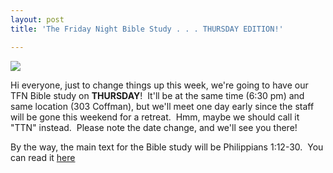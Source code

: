 ```yaml
---
layout: post
title: 'The Friday Night Bible Study . . . THURSDAY EDITION!'

---
```


![](http://meds.queensu.ca/assets/calendar.jpg)

Hi everyone, just to change things up this week, we're going to have our TFN Bible study on **THURSDAY**!  It'll be at the same time (6:30 pm) and same location (303 Coffman), but we'll meet one day early since the staff will be gone this weekend for a retreat.  Hmm, maybe we should call it "TTN" instead.  Please note the date change, and we'll see you there!

By the way, the main text for the Bible study will be Philippians 1:12-30.  You can read it [here](http://www.biblegateway.com/passage/?search=phil%201:12-30&amp;version=NIV)